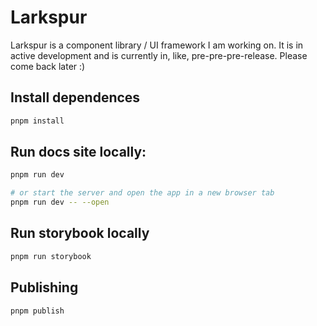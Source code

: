 # Larkspur

Larkspur is a component library / UI framework I am working on. It is in active development and is currently in, like, pre-pre-pre-release. Please come back later :)


## Install dependences
```bash
pnpm install
```

## Run docs site locally:
```bash
pnpm run dev

# or start the server and open the app in a new browser tab
pnpm run dev -- --open
```

## Run storybook locally
```bash
pnpm run storybook
```


## Publishing

```bash
pnpm publish
```
